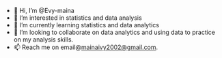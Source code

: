 - 👋 Hi, I’m @Evy-maina
- 👀 I’m interested in statistics and data analysis 
- 🌱 I’m currently learning statistics and data analytics
- 💞️ I’m looking to collaborate on data analytics and using data to practice on my analysis skills.
- 📫 Reach me on email@mainaivy2002@gmail.com.

<!---
Evy-maina/Evy-maina is a ✨ special ✨ repository because its `README.md` (this file) appears on your GitHub profile.
You can click the Preview link to take a look at your changes.
--->
